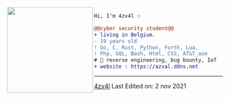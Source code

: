 <img align="left" height="200" src="https://media.giphy.com/media/jQzFUZrBsZ6wse4RH1/giphy.gif"/>


```diff
Hi, I'm 4zv4l ✨

@@cyber security student@@
+ living in Belgium.
- 19 years old
! Go, C, Rust, Python, Forth, Lua,
! Php, SQL, Bash, Html, CSS, AT&T_asm
# 📖 reverse engineering, bug bounty, IoT
+ website : https://azval.ddns.net
```
------
[4zv4l](https://github.com/4zv4l)
Last Edited on: 2 nov 2021
